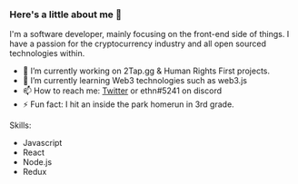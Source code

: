 
### Here's a little about me 👋
I'm a software developer, mainly focusing on the front-end side of things. I have a passion for the cryptocurrency industry and all open sourced technologies within.

- 🔭 I’m currently working on 2Tap.gg & Human Rights First projects.
- 🌱 I’m currently learning Web3 technologies such as web3.js
- 📫 How to reach me: [Twitter](https://twitter.com/100K2020) or ethn#5241 on discord
- ⚡ Fun fact: I hit an inside the park homerun in 3rd grade.

Skills:
  - Javascript
  - React
  - Node.js
  - Redux
